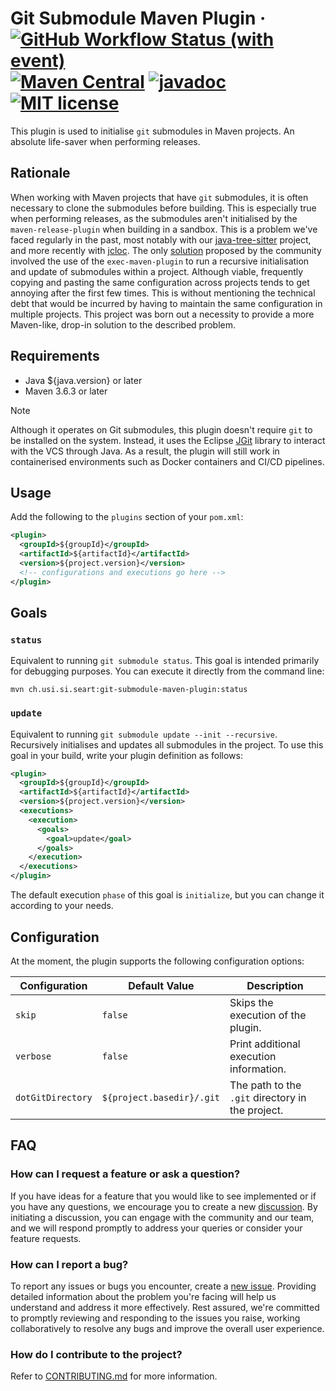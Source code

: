 # Git Submodule Maven Plugin &middot; [![GitHub Workflow Status (with event)](https://img.shields.io/github/actions/workflow/status/seart-group/git-submodule-maven-plugin/package.yml)](https://github.com/seart-group/git-submodule-maven-plugin/actions/workflows/package.yml) [![Maven Central](https://img.shields.io/maven-central/v/ch.usi.si.seart/git-submodule-maven-plugin)](https://central.sonatype.com/artifact/ch.usi.si.seart/git-submodule-maven-plugin) [![javadoc](https://javadoc.io/badge2/ch.usi.si.seart/git-submodule-maven-plugin/javadoc.svg)](https://javadoc.io/doc/ch.usi.si.seart/git-submodule-maven-plugin) [![MIT license](https://img.shields.io/github/license/seart-group/git-submodule-maven-plugin)](https://github.com/seart-group/git-submodule-maven-plugin/blob/master/LICENSE)

This plugin is used to initialise `git` submodules in Maven projects. An absolute life-saver when performing releases.

## Rationale

When working with Maven projects that have `git` submodules, it is often necessary to clone the submodules before
building. This is especially true when performing releases, as the submodules aren't initialised by the
`maven-release-plugin` when building in a sandbox. This is a problem we've faced regularly in the past, most notably
with our [java-tree-sitter](https://github.com/seart-group/java-tree-sitter) project, and more recently with
[jcloc](https://github.com/seart-group/jcloc). The only [solution](https://stackoverflow.com/q/6938142/17173324)
proposed by the community involved the use of the `exec-maven-plugin` to run a recursive initialisation and update of
submodules within a project. Although viable, frequently copying and pasting the same configuration across projects
tends to get annoying after the first few times. This is without mentioning the technical debt that would be incurred by
having to maintain the same configuration in multiple projects. This project was born out a necessity to provide a more
Maven-like, drop-in solution to the described problem.

## Requirements

* Java ${java.version} or later
* Maven 3.6.3 or later

> [!NOTE]
> Although it operates on Git submodules, this plugin doesn't require `git` to be installed on the system. Instead, it
> uses the Eclipse [JGit](https://www.eclipse.org/jgit/) library to interact with the VCS through Java. As a result, the
> plugin will still work in containerised environments such as Docker containers and CI/CD pipelines.

## Usage

Add the following to the `plugins` section of your `pom.xml`:

```xml
<plugin>
  <groupId>${groupId}</groupId>
  <artifactId>${artifactId}</artifactId>
  <version>${project.version}</version>
  <!-- configurations and executions go here -->  
</plugin>
```

## Goals

### `status`

Equivalent to running `git submodule status`. This goal is intended primarily for debugging purposes. You can execute it
directly from the command line:

```shell
mvn ch.usi.si.seart:git-submodule-maven-plugin:status
```

### `update`

Equivalent to running `git submodule update --init --recursive`. Recursively initialises and updates all submodules in
the project. To use this goal in your build, write your plugin definition as follows:

```xml
<plugin>
  <groupId>${groupId}</groupId>
  <artifactId>${artifactId}</artifactId>
  <version>${project.version}</version>
  <executions>
    <execution>
      <goals>
        <goal>update</goal>
      </goals>
    </execution>
  </executions>
</plugin>
```

The default execution `phase` of this goal is `initialize`, but you can change it according to your needs.

## Configuration

At the moment, the plugin supports the following configuration options:

| Configuration     | Default Value             | Description                                      |
|-------------------|---------------------------|--------------------------------------------------|
| `skip`            | `false`                   | Skips the execution of the plugin.               |
| `verbose`         | `false`                   | Print additional execution information.          |
| `dotGitDirectory` | `${project.basedir}/.git` | The path to the `.git` directory in the project. |

## FAQ

### How can I request a feature or ask a question?

If you have ideas for a feature that you would like to see implemented or if you have any questions, we encourage you to
create a new [discussion](${url}/discussions). By initiating a discussion, you can engage with the community and our
team, and we will respond promptly to address your queries or consider your feature requests.

### How can I report a bug?

To report any issues or bugs you encounter, create a [new issue](${url}/issues). Providing detailed information about
the problem you're facing will help us understand and address it more effectively. Rest assured, we're committed to
promptly reviewing and responding to the issues you raise, working collaboratively to resolve any bugs and improve the
overall user experience.

### How do I contribute to the project?

Refer to [CONTRIBUTING.md](/CONTRIBUTING.md) for more information.
